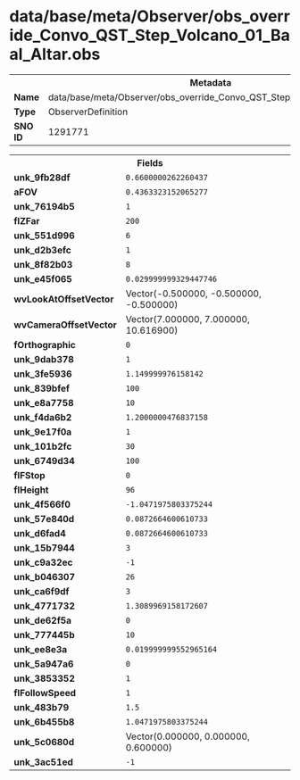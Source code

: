 <h1>data/base/meta/Observer/obs_override_Convo_QST_Step_Volcano_01_Baal_Altar.obs</h1><table><tr><th colspan="100%">Metadata</th></tr><tr><td><b>Name</b></td><td>data/base/meta/Observer/obs_override_Convo_QST_Step_Volcano_01_Baal_Altar.obs</td></tr><tr><td><b>Type</b></td><td>ObserverDefinition</td></tr><tr><td><b>SNO ID</b></td><td>1291771</td></tr></table>

<table><tr><th colspan="100%">Fields</th></tr><tr><td><b>unk_9fb28df</b></td><td><code>0.6600000262260437</code></td></tr><tr><td><b>aFOV</b></td><td><code>0.4363323152065277</code></td></tr><tr><td><b>unk_76194b5</b></td><td><code>1</code></td></tr><tr><td><b>flZFar</b></td><td><code>200</code></td></tr><tr><td><b>unk_551d996</b></td><td><code>6</code></td></tr><tr><td><b>unk_d2b3efc</b></td><td><code>1</code></td></tr><tr><td><b>unk_8f82b03</b></td><td><code>8</code></td></tr><tr><td><b>unk_e45f065</b></td><td><code>0.029999999329447746</code></td></tr><tr><td><b>wvLookAtOffsetVector</b></td><td>Vector(-0.500000, -0.500000, -0.500000)</td></tr><tr><td><b>wvCameraOffsetVector</b></td><td>Vector(7.000000, 7.000000, 10.616900)</td></tr><tr><td><b>fOrthographic</b></td><td><code>0</code></td></tr><tr><td><b>unk_9dab378</b></td><td><code>1</code></td></tr><tr><td><b>unk_3fe5936</b></td><td><code>1.149999976158142</code></td></tr><tr><td><b>unk_839bfef</b></td><td><code>100</code></td></tr><tr><td><b>unk_e8a7758</b></td><td><code>10</code></td></tr><tr><td><b>unk_f4da6b2</b></td><td><code>1.2000000476837158</code></td></tr><tr><td><b>unk_9e17f0a</b></td><td><code>1</code></td></tr><tr><td><b>unk_101b2fc</b></td><td><code>30</code></td></tr><tr><td><b>unk_6749d34</b></td><td><code>100</code></td></tr><tr><td><b>flFStop</b></td><td><code>0</code></td></tr><tr><td><b>flHeight</b></td><td><code>96</code></td></tr><tr><td><b>unk_4f566f0</b></td><td><code>-1.0471975803375244</code></td></tr><tr><td><b>unk_57e840d</b></td><td><code>0.0872664600610733</code></td></tr><tr><td><b>unk_d6fad4</b></td><td><code>0.0872664600610733</code></td></tr><tr><td><b>unk_15b7944</b></td><td><code>3</code></td></tr><tr><td><b>unk_c9a32ec</b></td><td><code>-1</code></td></tr><tr><td><b>unk_b046307</b></td><td><code>26</code></td></tr><tr><td><b>unk_ca6f9df</b></td><td><code>3</code></td></tr><tr><td><b>unk_4771732</b></td><td><code>1.3089969158172607</code></td></tr><tr><td><b>unk_de62f5a</b></td><td><code>0</code></td></tr><tr><td><b>unk_777445b</b></td><td><code>10</code></td></tr><tr><td><b>unk_ee8e3a</b></td><td><code>0.019999999552965164</code></td></tr><tr><td><b>unk_5a947a6</b></td><td><code>0</code></td></tr><tr><td><b>unk_3853352</b></td><td><code>1</code></td></tr><tr><td><b>flFollowSpeed</b></td><td><code>1</code></td></tr><tr><td><b>unk_483b79</b></td><td><code>1.5</code></td></tr><tr><td><b>unk_6b455b8</b></td><td><code>1.0471975803375244</code></td></tr><tr><td><b>unk_5c0680d</b></td><td>Vector(0.000000, 0.000000, 0.600000)</td></tr><tr><td><b>unk_3ac51ed</b></td><td><code>-1</code></td></tr></table>

